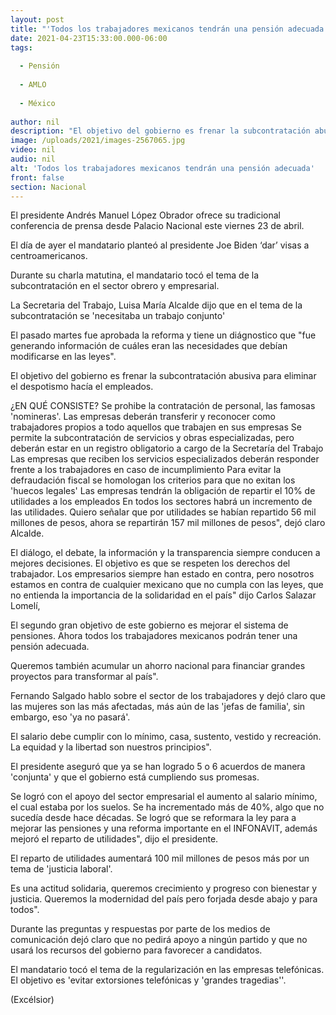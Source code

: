 ```yaml
---
layout: post
title: "'Todos los trabajadores mexicanos tendrán una pensión adecuada'"
date: 2021-04-23T15:33:00.000-06:00
tags:
  
  - Pensión
  
  - AMLO
  
  - México
  
author: nil
description: "El objetivo del gobierno es frenar la subcontratación abusiva para eliminar el despotismo hacía el empleados"
image: /uploads/2021/images-2567065.jpg
video: nil
audio: nil
alt: 'Todos los trabajadores mexicanos tendrán una pensión adecuada'
front: false
section: Nacional
---
```


El presidente Andrés Manuel López Obrador ofrece su tradicional conferencia de prensa desde Palacio Nacional este viernes 23 de abril.

El día de ayer el mandatario planteó al presidente Joe Biden ‘dar’ visas a centroamericanos.

Durante su charla matutina, el mandatario tocó el tema de la subcontratación en el sector obrero y empresarial.

La Secretaria del Trabajo, Luisa María Alcalde dijo que en el tema de la subcontratación se 'necesitaba un trabajo conjunto'

El pasado martes fue aprobada la reforma y tiene un diágnostico que "fue generando información de cuáles eran las necesidades que debían modificarse en las leyes".

El objetivo del gobierno es frenar la subcontratación abusiva para eliminar el despotismo hacía el empleados. 

¿EN QUÉ CONSISTE?
Se prohibe la contratación de personal, las famosas 'nomineras'.  Las empresas deberán transferir y reconocer como trabajadores propios a todo aquellos que trabajen en sus empresas
Se permite la subcontratación de servicios y obras especializadas, pero deberán estar en un registro obligatorio a cargo de la Secretaría del Trabajo
Las empresas que reciben los servicios especializados deberán responder frente a los trabajadores en caso de incumplimiento
Para evitar la defraudación fiscal se homologan los criterios para que no exitan los 'huecos legales'
Las empresas tendrán la obligación de repartir el 10% de utilidades a los empleados
En todos los sectores habrá un incremento de las utilidades.  Quiero señalar que por utilidades se habían repartido 56 mil millones de pesos, ahora se repartirán 157 mil millones de pesos", dejó claro Alcalde. 

 
El diálogo, el debate, la información y la transparencia siempre conducen a mejores decisiones. El objetivo es que se respeten los derechos del trabajador. Los empresarios siempre han estado en contra, pero nosotros estamos en contra de cualquier mexicano que no cumpla con las leyes, que no entienda la importancia de la solidaridad en el país" dijo Carlos Salazar Lomelí,

El segundo gran objetivo de este gobierno es mejorar el sistema de pensiones. Ahora todos los trabajadores mexicanos podrán tener una pensión adecuada.  

Queremos también acumular un ahorro nacional para financiar grandes proyectos para transformar al país". 

Fernando Salgado hablo sobre el sector de los trabajadores y dejó claro que las mujeres son las más afectadas, más aún de las 'jefas de familia', sin embargo, eso 'ya no pasará'.

El salario debe cumplir con lo mínimo, casa, sustento, vestido y recreación. La equidad y la libertad son nuestros principios".

El presidente aseguró que ya se han logrado 5 o 6 acuerdos de manera 'conjunta'  y que el gobierno está cumpliendo sus promesas. 

Se logró con el apoyo del sector empresarial el aumento al salario mínimo, el cual estaba por los suelos. Se ha incrementado más de 40%, algo que no sucedía desde hace décadas. Se logró que se reformara la ley para a mejorar las pensiones y una reforma importante en el INFONAVIT, además mejoró el reparto de utilidades", dijo el presidente. 

El reparto de utilidades aumentará 100 mil millones de pesos más por un tema de 'justicia laboral'.

Es una actitud solidaria, queremos crecimiento y progreso con bienestar y justicia. Queremos la modernidad del país pero forjada desde abajo y para todos". 

Durante las preguntas y respuestas por parte de los medios de comunicación dejó claro que no pedirá apoyo a ningún partido y que no usará los recursos del gobierno para favorecer a candidatos. 

El mandatario tocó el tema de la regularización en las empresas telefónicas. El objetivo es 'evitar extorsiones telefónicas y 'grandes tragedias''.

(Excélsior)